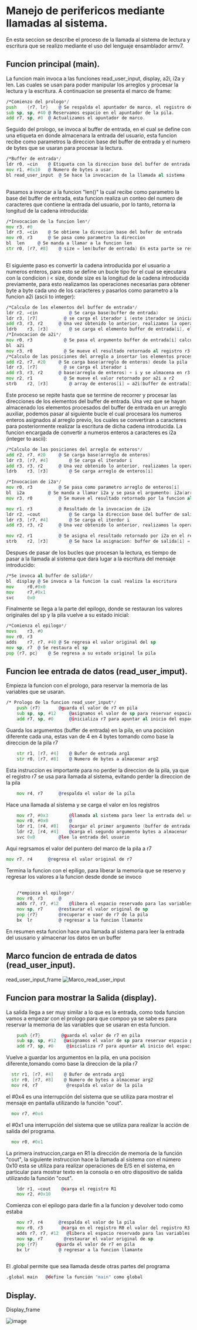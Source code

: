 # Manejo de perifericos mediante llamadas al sistema.


En esta seccion se describe el proceso de la llamada al sistema de lectura y escritura que se realizo mediante el uso del lenguaje ensamblador armv7.

## Funcion principal (main).

La funcion main invoca a las funciones read_user_input, display, a2i, i2a y len. Las cuales se usan para poder manipular los arreglos y procesar la lectura y la escritura. A continuacion se presenta el marco de frame:

```asm
/*Comienzo del prologo*/
push	{r7, lr}	@ Se respalda el apuntador de marco, el registro de enlace y se incrementa la direccion.
sub	sp, sp, #40	@ Reservamos espacio en el apuntador de la pila.
add	r7, sp, #0	@ Actualizamos el apuntador de marco. 

```
Seguido del prologo, se invoca al buffer de entrada, en el cual se define con una etiqueta en donde almacenara la entrada del usuario, esta funcion recibe como parametros la direccion base del buffer de entrada y el numero de bytes que se usaran para procesar la lectura.

```asm
/*Buffer de entrada*/
ldr r0, =cin	@ Etiqueta con la direccion base del buffer de entrada.
mov r1, #0x10	@ Numero de bytes a usar.
bl read_user_input	@ Se hace la invocacion de la llamada al sistema
  
```
Pasamos a invocar a la funcion "len()" la cual recibe como parametro la base del buffer de entrada, esta funcion realiza un conteo del numero de caracteres que contiene la entrada del usuario, por lo tanto, retorna la longitud de la cadena introducida:

```asm
/*Invocacion de la funcion len*/
mov	r3, #0
ldr	r3, =cin 	@ Se obtiene la direccion base del bufer de entrada
mov	r0, r3		@ Se pasa como parametro la direccion
bl	len		@ Se manda a llamar a la funcion len
str	r0, [r7, #8]  	@ size = len(bufer de entrada) En esta parte se respalda la longitud de la cadena
  
```
El siguiente paso es convertir la cadena introducida por el usuario a numeros enteros, para esto se define un bucle tipo for el cual se ejecutara con la condicion i < size, donde size es la longitud de la cadena introducida previamente, para esto realizamos las operaciones necesarias para obtener byte a byte cada uno de los caracteres y pasarlos como parametro a la funcion a2i (ascii to integer):
  
```asm
/*Calculo de los elementos del buffer de entrada*/
ldr r2, =cin			@ Se carga base(buffer de entrada)
ldr	r3, [r7]		  @ se carga el iterador i (este iterador se inicializa y respalda antes de entrar al bucle for)
add	r3, r3, r2		@ Una vez obtenido lo anterior, realizamos la operacion: buffer de entrada [i] = base(buffer de entrada) + i  
ldrb	r3, [r3]		@ se carga el elemento buffer de entrada[i], el cual se pasara como parametro a la funcion a2i()
/*Invocacion de a2i*/
mov	r0, r3			  @ Se pasa el argumento buffer de entrada[i] calculado previamente
bl	a2i
mov	r3, r0			  @ Se mueve el resultado retornado al registro r3
/*Calculo de las posiciones del arreglo a insertar los elementos procesados por a2i*/
add	r2, r7, #20		@ Se carga base(arreglo de enteros) desde la pila
ldr	r3, [r7]		  @ se carga el iterador i
add	r3, r3, r2		@ base(arreglo de enteros) + i y se almacena en r3 la posicion
mov	r2, r1			  @ Se mueve el valor retornado por a2i a r2
strb	r2, [r3]		@ array de enteros[i] = a2i(buffer de entrada[i]) se almacena el resultado obtenido en la posicion calculada del arreglo
```
Este proceso se repite hasta que se termine de recorrer y procesar las direcciones de los elementos del buffer de entrada.
Una vez que se hayan almacenado los elementos procesados del buffer de entrada en un arreglo auxiliar, podemos pasar al siguiente bucle el cual procesara los numeros enteros asignados al arreglo previo, los cuales se convertiran a caracteres para posteriormente realizar la escritura de dicha cadena introducida. La funcion encargada de convertir a numeros enteros a caracteres es i2a (integer to ascii):
```asm
/*Calculo de las posiciones del arreglo de enteros*/
add	r2, r7, #20		@ Se carga base(arreglo de enteros)
ldr	r3, [r7, #4]		@ Se carga el iterador i
add	r3, r3, r2		@ Una vez obtenido lo anterior, realizamos la operacion: base(arreglo de enteros) + i y se almacena en r3 la posicion
ldrb	r3, [r3]		@ Se carga arreglo de enteros[i]

/*Invocacion de i2a*/
mov	r0, r3			@ Se pasa como parametro arreglo de enteros[i]
bl	i2a			@ Se manda a llamar i2a y se pasa el argumento: i2a(arreglo de enteros[i])
mov	r3, r0			@ Se mueve el resultado retornado por la funcion al registro r3

mov	r1, r3			@ Resultado de la invocacion de i2a
ldr r2, =cout			@ Se carga la direccion base del buffer de salida: base(buffer de salida)
ldr	r3, [r7, #4]		@ Se carga el iterdor i
add	r3, r3, r2		@ Una vez obtenido lo anterior, realizamos la operacion: base(buffer de salida) + i

mov	r2, r1			@ Se asigna el resultado retornado por i2a en el registro r2
strb	r2, [r3] 		@ Se hace la asignacion: buffer de salida[i] = i2a(arreglo de enteros[i])

```
Despues de pasar de los bucles que procesan la lectura, es tiempo de pasar a la llamada al sistema que dara lugar a la escritura del mensaje introducido:
```asm
/*Se invoca al buffer de salida*/
bl 	display	@ Se invoca a la funcion la cual realiza la escritura
mov 	r0,#0x0	
mov 	r7,#0x1
svc 	0x0
```
Finalmente se llega a la parte del epilogo, donde se restauran los valores originales del sp y la pila vuelve a su estado inicial:
```asm
/*Comienza el epilogo*/
movs	r3, #0
mov	r0, r3
adds	r7, r7, #40 @ Se regresa el valor original del sp
mov	sp, r7	@ Se restaura el sp
pop	{r7, pc}	@ Se regresa a su estado original la pila
```



  

## Funcion lee entrada de datos (read_user_imput).

Empieza la funcion con el prologo, para reservar la memoria de las variables que se usaran.
```asm
/* Prologo de la funcion read_user_input*/
	push {r7} 		@guarda el valor de r7 en pila 
	sub sp, sp, #12		@asignamos el valor de sp para reservar espacio para las variables 
	add r7, sp, #0		@inicializa r7 para apuntar al inicio del espacio reservado 
```
Guarda  los argumentos (buffer de entrada) en la pila, en una pocision diferente cada una, estas van de 4 en 4 bytes tomando como base la direccion de la pila r7

```asm
	str r1, [r7, #4] 	@ Bufer de entrada arg1
	str r0, [r7, #8] 	@ Numero de bytes a almacenar arg2
```
Esta instruccion es importante para no perder la direccion de la pila, ya que el registro r7 se usa para llamada al sistema, evitando perder la direccion de la pila 
```asm
	mov r4, r7		@respalda el valor de la pila 
```
Hace una llamada al sistema y se carga el valor en los registros 
```asm
	mov r7, #0x3		@llamada al sistema para leer la entrada del usuario 
	mov r0, #0x0		@
	ldr r1, [r4, #8]	@cargar el primer argumento (buffer de entrada) en r1
	ldr r2, [r4, #4]	@carga el segundo argumento bytes a almacenar 
	svc 0x0			@lee la entrada del usuario
```
Aqui regrsamos el valor del puntero del marco de la pila a r7
```asm
mov r7, r4		@regresa el valor original de r7
```
Termina la funcion con el epiligo, para liberar la memoria que se reservo y regresar los valores a la funcion desde donde se invoco

```asm
	
	/*empieza el epilogo*/
	mov r0, r3		@
	adds r7, r7, #12	@libera el espacio reservado para las variables 
	mov sp, r7		@restaurar el valor original de sp 
	pop {r7}		@recuperar e vaor de r7 de la pila 
	bx  lr			@ regresar a la funcion llamante 

```
En resumen esta funcion hace una llamada al sistema para leer la entrada del ususario y almacenar los datos en un buffer 

## Marco funcion de entrada de datos (read_user_input).
read_user_input_frame
![Marco_read_user_input](https://user-images.githubusercontent.com/126648916/223009153-546b27b8-3cd6-4d09-ad46-8edf4fbc4c58.jpeg)



## Funcion para mostrar la Salida (display).

La salida llega a ser muy similar a lo que es la entrada, como toda funcion vamos a empezar con el prologo para que compoo ya se sabe es para reservar la memoria de las variables que se usaran en esta funcion. 

```asm
	push {r7}        @guarda el valor de r7 en pila 
	sub sp, sp, #12   @asignamos el valor de sp para reservar espacio para las variables 
	add r7, sp, #0     @inicializa r7 para apuntar al inicio del espacio reservado 
```
Vuelve a guardar los argumentos en la pila, en una pocision diferente,tomando como base la direccion de la pila r7
  
  ```asm
	str r1, [r7, #4]    @ Bufer de entrada arg1
	str r0, [r7, #8]    @ Numero de bytes a almacenar arg2
	mov r4, r7           @respalda el valor de la pila 
```	
el #0x4 es una interrupción del sistema que se utiliza para mostrar el mensaje en pantalla utilizando la función "cout".
  ```asm
	mov r7, #0x4
```	
el #0x1 una interrupción del sistema que se utiliza para realizar la acción de salida del programa.
  ```asm
	mov r0, #0x1
```
La primera instruccion,carga en R1 la dirección de memoria de la función "cout", la siguiente instruccion hace la llamada al sistema con el número 0x10 esta se utiliza para realizar operaciones de E/S en el sistema, en particular para mostrar texto en la consola o en otro dispositivo de salida utilizando la función "cout".

```asm
	ldr r1, =cout    @carga el registro R1 
	mov r2, #0x10
```
Comienza con el epilogo para darle fin a la funcion y devolver todo como estaba
```asm
	mov r7, r4      @respalda el valor de la pila 
	mov r0, r3       @carga en el registro R0 el valor del registro R3
	adds r7, r7, #12   @libera el espacio reservado para las variables 
	mov sp, r7        @restaurar el valor original de sp 
	pop {r7}       @guarda el valor de r7 en pila 
	bx lr           @ regresar a la funcion llamante 
	
```	
El .global permite que sea llamada desde otras partes del programa
 
  ```asm
.global	main   @define la función "main" como global

```
## Display.
Display_frame

![image](https://user-images.githubusercontent.com/126711639/223006659-5e315868-8741-45aa-88dc-edf49a5e0010.png)



